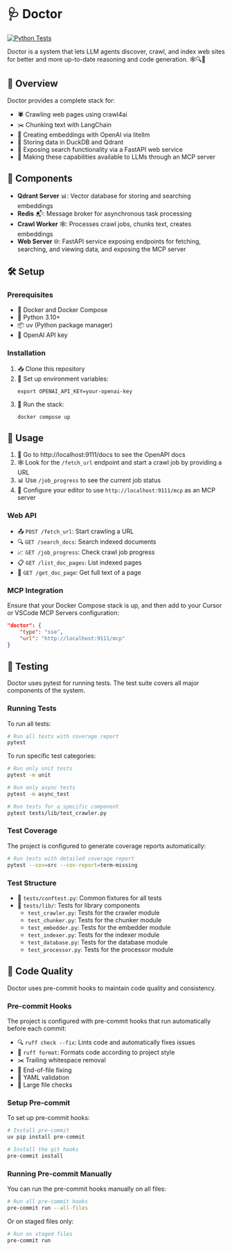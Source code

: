 # 🩺 Doctor
[![Python Tests](https://github.com/username/doctor/actions/workflows/pytest.yml/badge.svg)](https://github.com/username/doctor/actions/workflows/pytest.yml)

Doctor is a system that lets LLM agents discover, crawl, and index web sites for better and more up-to-date reasoning and code generation. 🕸️🔍🧠

## 🌟 Overview

Doctor provides a complete stack for:
- 🕷️ Crawling web pages using crawl4ai
- ✂️ Chunking text with LangChain
- 🧩 Creating embeddings with OpenAI via litellm
- 💾 Storing data in DuckDB and Qdrant
- 🚀 Exposing search functionality via a FastAPI web service
- 🔌 Making these capabilities available to LLMs through an MCP server

## 🧩 Components

- **Qdrant Server** 📊: Vector database for storing and searching embeddings
- **Redis** 📬: Message broker for asynchronous task processing
- **Crawl Worker** 🕸️: Processes crawl jobs, chunks text, creates embeddings
- **Web Server** 🌐: FastAPI service exposing endpoints for fetching, searching, and viewing data, and exposing the MCP server

## 🛠️ Setup

### Prerequisites

- 🐳 Docker and Docker Compose
- 🐍 Python 3.10+
- 📦 uv (Python package manager)
- 🔑 OpenAI API key

### Installation

1. 📥 Clone this repository
2. 🔐 Set up environment variables:
   ```
   export OPENAI_API_KEY=your-openai-key
   ```
3. 🚀 Run the stack:
   ```
   docker compose up
   ```

## 🚀 Usage

1. 📝 Go to http://localhost:9111/docs to see the OpenAPI docs
2. 🕸️ Look for the `/fetch_url` endpoint and start a crawl job by providing a URL
3. 📊 Use `/job_progress` to see the current job status
4. 🔌 Configure your editor to use `http://localhost:9111/mcp` as an MCP server

### Web API

- 📤 `POST /fetch_url`: Start crawling a URL
- 🔍 `GET /search_docs`: Search indexed documents
- 📈 `GET /job_progress`: Check crawl job progress
- 📋 `GET /list_doc_pages`: List indexed pages
- 📄 `GET /get_doc_page`: Get full text of a page

### MCP Integration

Ensure that your Docker Compose stack is up, and then add to your Cursor or VSCode MCP Servers configuration:

```json
"doctor": {
    "type": "sse",
    "url": "http://localhost:9111/mcp"
}
```

## 🧪 Testing

Doctor uses pytest for running tests. The test suite covers all major components of the system.

### Running Tests

To run all tests:

```bash
# Run all tests with coverage report
pytest
```

To run specific test categories:

```bash
# Run only unit tests
pytest -m unit

# Run only async tests
pytest -m async_test

# Run tests for a specific component
pytest tests/lib/test_crawler.py
```

### Test Coverage

The project is configured to generate coverage reports automatically:

```bash
# Run tests with detailed coverage report
pytest --cov=src --cov-report=term-missing
```

### Test Structure

- 📁 `tests/conftest.py`: Common fixtures for all tests
- 📁 `tests/lib/`: Tests for library components
  - `test_crawler.py`: Tests for the crawler module
  - `test_chunker.py`: Tests for the chunker module
  - `test_embedder.py`: Tests for the embedder module
  - `test_indexer.py`: Tests for the indexer module
  - `test_database.py`: Tests for the database module
  - `test_processor.py`: Tests for the processor module

## 🧹 Code Quality

Doctor uses pre-commit hooks to maintain code quality and consistency.

### Pre-commit Hooks

The project is configured with pre-commit hooks that run automatically before each commit:

- 🔍 `ruff check --fix`: Lints code and automatically fixes issues
- 🎨 `ruff format`: Formats code according to project style
- ✂️ Trailing whitespace removal
- 📝 End-of-file fixing
- 🔎 YAML validation
- 📏 Large file checks

### Setup Pre-commit

To set up pre-commit hooks:

```bash
# Install pre-commit
uv pip install pre-commit

# Install the git hooks
pre-commit install
```

### Running Pre-commit Manually

You can run the pre-commit hooks manually on all files:

```bash
# Run all pre-commit hooks
pre-commit run --all-files
```

Or on staged files only:

```bash
# Run on staged files
pre-commit run
```
